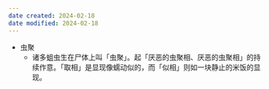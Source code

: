 ```yaml
---
date created: 2024-02-18
date modified: 2024-02-18
---
```

- 虫聚
    - 诸多蛆虫生在尸体上叫「虫聚」。起「厌恶的虫聚相、厌恶的虫聚相」的持续作意。「取相」是显现像蠕动似的，而「似相」则如一块静止的米饭的显现。    
